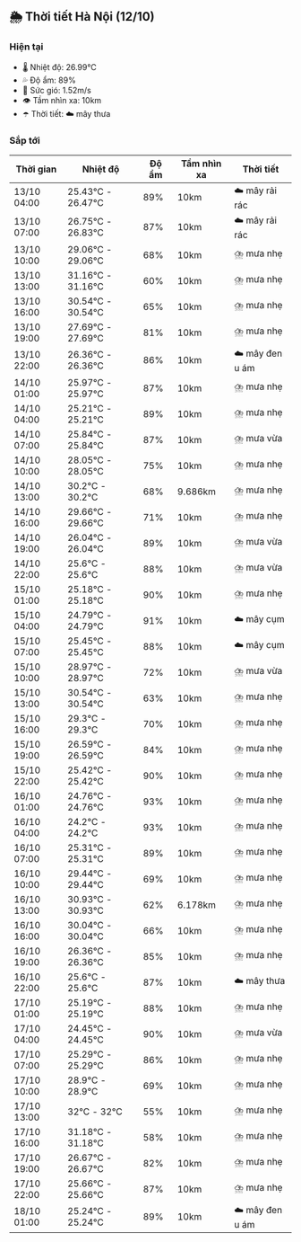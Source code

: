 ## 🌦️ Thời tiết Hà Nội (12/10)

### Hiện tại

- 🌡️ Nhiệt độ: 26.99℃
- 💦 Độ ẩm: 89%
- 💨 Sức gió: 1.52m/s
- 👁️ Tầm nhìn xa: 10km
- ☂️ Thời tiết: ☁️ mây thưa

### Sắp tới

| Thời gian | Nhiệt độ | Độ ẩm | Tầm nhìn xa | Thời tiết |
| --- | --- | --- | --- | --- |
| 13/10 04:00 | 25.43℃ - 26.47℃ | 89% | 10km | ☁️ mây rải rác |
| 13/10 07:00 | 26.75℃ - 26.83℃ | 87% | 10km | ☁️ mây rải rác |
| 13/10 10:00 | 29.06℃ - 29.06℃ | 68% | 10km | ⛈️ mưa nhẹ |
| 13/10 13:00 | 31.16℃ - 31.16℃ | 60% | 10km | ⛈️ mưa nhẹ |
| 13/10 16:00 | 30.54℃ - 30.54℃ | 65% | 10km | ⛈️ mưa nhẹ |
| 13/10 19:00 | 27.69℃ - 27.69℃ | 81% | 10km | ⛈️ mưa nhẹ |
| 13/10 22:00 | 26.36℃ - 26.36℃ | 86% | 10km | ☁️ mây đen u ám |
| 14/10 01:00 | 25.97℃ - 25.97℃ | 87% | 10km | ⛈️ mưa nhẹ |
| 14/10 04:00 | 25.21℃ - 25.21℃ | 89% | 10km | ⛈️ mưa nhẹ |
| 14/10 07:00 | 25.84℃ - 25.84℃ | 87% | 10km | ⛈️ mưa vừa |
| 14/10 10:00 | 28.05℃ - 28.05℃ | 75% | 10km | ⛈️ mưa nhẹ |
| 14/10 13:00 | 30.2℃ - 30.2℃ | 68% | 9.686km | ⛈️ mưa nhẹ |
| 14/10 16:00 | 29.66℃ - 29.66℃ | 71% | 10km | ⛈️ mưa nhẹ |
| 14/10 19:00 | 26.04℃ - 26.04℃ | 89% | 10km | ⛈️ mưa vừa |
| 14/10 22:00 | 25.6℃ - 25.6℃ | 88% | 10km | ⛈️ mưa vừa |
| 15/10 01:00 | 25.18℃ - 25.18℃ | 90% | 10km | ⛈️ mưa nhẹ |
| 15/10 04:00 | 24.79℃ - 24.79℃ | 91% | 10km | ☁️ mây cụm |
| 15/10 07:00 | 25.45℃ - 25.45℃ | 88% | 10km | ☁️ mây cụm |
| 15/10 10:00 | 28.97℃ - 28.97℃ | 72% | 10km | ⛈️ mưa vừa |
| 15/10 13:00 | 30.54℃ - 30.54℃ | 63% | 10km | ⛈️ mưa nhẹ |
| 15/10 16:00 | 29.3℃ - 29.3℃ | 70% | 10km | ⛈️ mưa nhẹ |
| 15/10 19:00 | 26.59℃ - 26.59℃ | 84% | 10km | ⛈️ mưa nhẹ |
| 15/10 22:00 | 25.42℃ - 25.42℃ | 90% | 10km | ⛈️ mưa nhẹ |
| 16/10 01:00 | 24.76℃ - 24.76℃ | 93% | 10km | ⛈️ mưa nhẹ |
| 16/10 04:00 | 24.2℃ - 24.2℃ | 93% | 10km | ⛈️ mưa nhẹ |
| 16/10 07:00 | 25.31℃ - 25.31℃ | 89% | 10km | ⛈️ mưa nhẹ |
| 16/10 10:00 | 29.44℃ - 29.44℃ | 69% | 10km | ⛈️ mưa nhẹ |
| 16/10 13:00 | 30.93℃ - 30.93℃ | 62% | 6.178km | ⛈️ mưa nhẹ |
| 16/10 16:00 | 30.04℃ - 30.04℃ | 66% | 10km | ⛈️ mưa nhẹ |
| 16/10 19:00 | 26.36℃ - 26.36℃ | 85% | 10km | ⛈️ mưa nhẹ |
| 16/10 22:00 | 25.6℃ - 25.6℃ | 87% | 10km | ☁️ mây thưa |
| 17/10 01:00 | 25.19℃ - 25.19℃ | 88% | 10km | ⛈️ mưa nhẹ |
| 17/10 04:00 | 24.45℃ - 24.45℃ | 90% | 10km | ⛈️ mưa vừa |
| 17/10 07:00 | 25.29℃ - 25.29℃ | 86% | 10km | ⛈️ mưa nhẹ |
| 17/10 10:00 | 28.9℃ - 28.9℃ | 69% | 10km | ⛈️ mưa nhẹ |
| 17/10 13:00 | 32℃ - 32℃ | 55% | 10km | ⛈️ mưa nhẹ |
| 17/10 16:00 | 31.18℃ - 31.18℃ | 58% | 10km | ⛈️ mưa nhẹ |
| 17/10 19:00 | 26.67℃ - 26.67℃ | 82% | 10km | ⛈️ mưa nhẹ |
| 17/10 22:00 | 25.66℃ - 25.66℃ | 87% | 10km | ⛈️ mưa nhẹ |
| 18/10 01:00 | 25.24℃ - 25.24℃ | 89% | 10km | ☁️ mây đen u ám |

